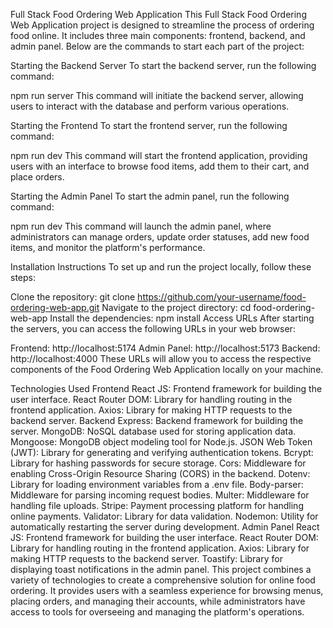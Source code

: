Full Stack Food Ordering Web Application
This Full Stack Food Ordering Web Application project is designed to streamline the process of ordering food online. It includes three main components: frontend, backend, and admin panel. Below are the commands to start each part of the project:

Starting the Backend Server
To start the backend server, run the following command:

npm run server
This command will initiate the backend server, allowing users to interact with the database and perform various operations.

Starting the Frontend
To start the frontend server, run the following command:

npm run dev
This command will start the frontend application, providing users with an interface to browse food items, add them to their cart, and place orders.

Starting the Admin Panel
To start the admin panel, run the following command:

npm run dev
This command will launch the admin panel, where administrators can manage orders, update order statuses, add new food items, and monitor the platform's performance.

Installation Instructions
To set up and run the project locally, follow these steps:

Clone the repository:
git clone https://github.com/your-username/food-ordering-web-app.git
Navigate to the project directory:
cd food-ordering-web-app
Install the dependencies:
npm install
Access URLs
After starting the servers, you can access the following URLs in your web browser:

Frontend: http://localhost:5174
Admin Panel: http://localhost:5173
Backend: http://localhost:4000
These URLs will allow you to access the respective components of the Food Ordering Web Application locally on your machine.

Technologies Used
Frontend
React JS: Frontend framework for building the user interface.
React Router DOM: Library for handling routing in the frontend application.
Axios: Library for making HTTP requests to the backend server.
Backend
Express: Backend framework for building the server.
MongoDB: NoSQL database used for storing application data.
Mongoose: MongoDB object modeling tool for Node.js.
JSON Web Token (JWT): Library for generating and verifying authentication tokens.
Bcrypt: Library for hashing passwords for secure storage.
Cors: Middleware for enabling Cross-Origin Resource Sharing (CORS) in the backend.
Dotenv: Library for loading environment variables from a .env file.
Body-parser: Middleware for parsing incoming request bodies.
Multer: Middleware for handling file uploads.
Stripe: Payment processing platform for handling online payments.
Validator: Library for data validation.
Nodemon: Utility for automatically restarting the server during development.
Admin Panel
React JS: Frontend framework for building the user interface.
React Router DOM: Library for handling routing in the frontend application.
Axios: Library for making HTTP requests to the backend server.
Toastify: Library for displaying toast notifications in the admin panel.
This project combines a variety of technologies to create a comprehensive solution for online food ordering. It provides users with a seamless experience for browsing menus, placing orders, and managing their accounts, while administrators have access to tools for overseeing and managing the platform's operations.
